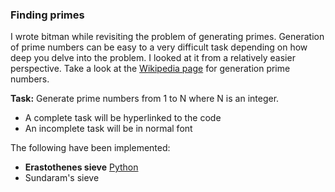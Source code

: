 ### Finding primes
I wrote bitman while revisiting the problem of generating primes. Generation of prime numbers can be easy to a very difficult task depending on how deep you delve into the problem. I looked at it from a relatively easier perspective. Take a look at the [Wikipedia page](https://en.wikipedia.org/wiki/Generation_of_primes) for generation prime numbers. 

**Task:** Generate prime numbers from 1 to N where N is an integer.
 
* A complete task will be hyperlinked to the code
* An incomplete task will be in normal font

The following have been implemented:

* **Erastothenes sieve** [Python](https://github.com/subimal/On-Primes/blob/main/PrimeSieves/Erastothenes.py)
* Sundaram's sieve       
